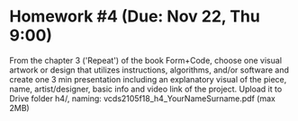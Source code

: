 
# Homework #4 (Due: Nov 22, Thu 9:00)

From the chapter 3 ('Repeat') of the book Form+Code, choose one visual artwork or design that utilizes instructions, 
algorithms, and/or software and create one 3 min presentation including an explanatory visual of the piece, name, 
artist/designer, basic info and video link of the project. Upload it to Drive folder h4/, 
naming: vcds2105f18_h4_YourNameSurname.pdf (max 2MB)
